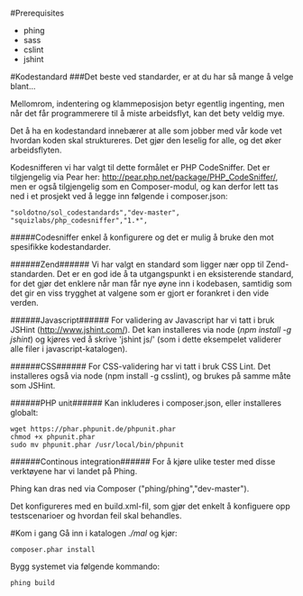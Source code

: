 #Prerequisites

* phing
* sass
* cslint
* jshint

#Kodestandard
###Det beste ved standarder, er at du har så mange å velge blant...

Mellomrom, indentering og klammeposisjon betyr egentlig ingenting, men når det får programmerere til å miste arbeidsflyt, kan det bety veldig mye. 

Det å ha en kodestandard innebærer at alle som jobber med vår kode vet hvordan koden skal struktureres. Det gjør den leselig for alle, og det øker arbeidsflyten.

Kodesnifferen vi har valgt til dette formålet er PHP CodeSniffer. Det er tilgjengelig via Pear her: http://pear.php.net/package/PHP_CodeSniffer/, men er også tilgjengelig som en Composer-modul, og kan derfor lett tas ned i et prosjekt ved å legge inn følgende i composer.json:

    "soldotno/sol_codestandards","dev-master",
    "squizlabs/php_codesniffer","1.*",

#####Codesniffer enkel å konfigurere og det er mulig å bruke den mot spesifikke kodestandarder.  

######Zend######
Vi har valgt en standard som ligger nær opp til Zend-standarden. Det er en god ide å ta utgangspunkt i en eksisterende standard, for det gjør det enklere når man får nye øyne inn i kodebasen, samtidig som det gir en viss trygghet at valgene som er gjort er forankret i den vide verden.

######Javascript######
For validering av Javascript har vi tatt i bruk JSHint (http://www.jshint.com/). Det kan installeres via node (_npm install -g jshint_) og kjøres ved å skrive 'jshint js/' (som i dette eksempelet validerer alle filer i javascript-katalogen).

######CSS######
For CSS-validering har vi tatt i bruk CSS Lint. Det installeres også via node (npm install -g csslint), og brukes på samme måte som JSHint.

######PHP unit######
Kan inkluderes i composer.json, eller installeres globalt: 

    wget https://phar.phpunit.de/phpunit.phar
    chmod +x phpunit.phar
    sudo mv phpunit.phar /usr/local/bin/phpunit

######Continous integration######
For å kjøre ulike tester med disse verktøyene har vi landet på Phing. 

Phing kan dras ned via Composer ("phing/phing","dev-master"). 

Det konfigureres med en build.xml-fil, som gjør det enkelt å konfiguere opp testscenarioer og hvordan feil skal behandles. 

#Kom i gang
Gå inn i katalogen _./mal_ og kjør:
    
    composer.phar install
    
Bygg systemet via følgende kommando:

    phing build
    

